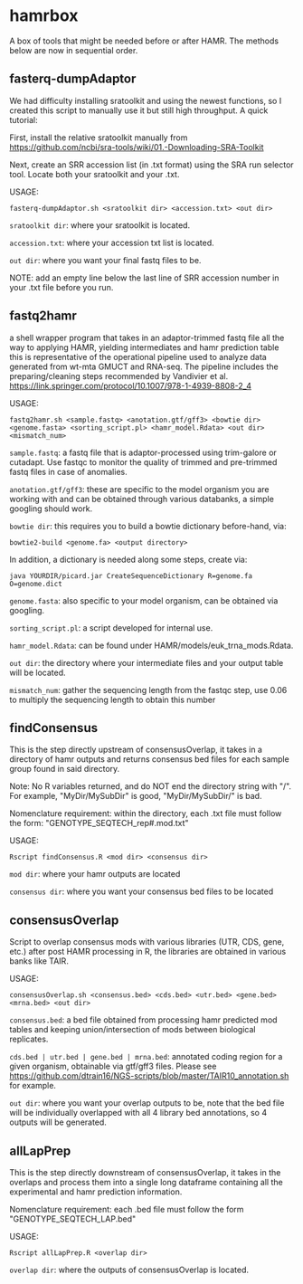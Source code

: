 # hamrbox
A box of tools that might be needed before or after HAMR. The methods below are now in sequential order.

## fasterq-dumpAdaptor
We had difficulty installing sratoolkit and using the newest functions, so I created this script to manually use it but still high throughput. A quick tutorial:

First, install the relative sratoolkit manually from https://github.com/ncbi/sra-tools/wiki/01.-Downloading-SRA-Toolkit 

Next, create an SRR accession list (in .txt format) using the SRA run selector tool. Locate both your sratoolkit and your .txt.

USAGE: 
```
fasterq-dumpAdaptor.sh <sratoolkit dir> <accession.txt> <out dir>
```
```sratoolkit dir```: where your sratoolkit is located.

```accession.txt```: where your accession txt list is located.

```out dir```: where you want your final fastq files to be.

NOTE: add an empty line below the last line of SRR accession number in your .txt file before you run.

## fastq2hamr
a shell wrapper program that takes in an adaptor-trimmed fastq file all the way to applying HAMR, yielding intermediates and hamr prediction table
this is representative of the operational pipeline used to analyze data generated from wt-mta GMUCT and RNA-seq. The pipeline includes the preparing/cleaning steps recommended by Vandivier et al. https://link.springer.com/protocol/10.1007/978-1-4939-8808-2_4

USAGE: 
```
fastq2hamr.sh <sample.fastq> <anotation.gtf/gff3> <bowtie dir> <genome.fasta> <sorting_script.pl> <hamr_model.Rdata> <out dir> <mismatch_num>
```
```sample.fastq```: a fastq file that is adaptor-processed using trim-galore or cutadapt. Use fastqc to monitor the quality of trimmed and pre-trimmed fastq files in case of anomalies.

```anotation.gtf/gff3```: these are specific to the model organism you are working with and can be obtained through various databanks, a simple googling should work.

```bowtie dir```: this requires you to build a bowtie dictionary before-hand, via:
```
bowtie2-build <genome.fa> <output directory>
```
In addition, a dictionary is needed along some steps, create via:
```
java YOURDIR/picard.jar CreateSequenceDictionary R=genome.fa O=genome.dict
```

```genome.fasta```: also specific to your model organism, can be obtained via googling.

```sorting_script.pl```: a script developed for internal use.

```hamr_model.Rdata```: can be found under HAMR/models/euk_trna_mods.Rdata.

```out dir```: the directory where your intermediate files and your output table will be located.

```mismatch_num```: gather the sequencing length from the fastqc step, use 0.06 to multiply the sequencing length to obtain this number


## findConsensus

This is the step directly upstream of consensusOverlap, it takes in a directory of hamr outputs and returns consensus bed files for each sample group found in said directory.

Note: No R variables returned, and do NOT end the directory string with "/". 
For example, "MyDir/MySubDir" is good, "MyDir/MySubDir/" is bad.

Nomenclature requirement: within the directory, each .txt file must follow the form: "GENOTYPE_SEQTECH_rep#.mod.txt"

USAGE:
```
Rscript findConsensus.R <mod dir> <consensus dir>
```

```mod dir```: where your hamr outputs are located

```consensus dir```: where you want your consensus bed files to be located 


## consensusOverlap
Script to overlap consensus mods with various libraries (UTR, CDS, gene, etc.) after post HAMR processing in R, the libraries are obtained in various banks like TAIR.

USAGE: 
```
consensusOverlap.sh <consensus.bed> <cds.bed> <utr.bed> <gene.bed> <mrna.bed> <out dir>
```
```consensus.bed```: a bed file obtained from processing hamr predicted mod tables and keeping union/intersection of mods between biological replicates. 

```cds.bed | utr.bed | gene.bed | mrna.bed```: annotated coding region for a given organism, obtainable via gtf/gff3 files. Please see https://github.com/dtrain16/NGS-scripts/blob/master/TAIR10_annotation.sh for example.

```out dir```: where you want your overlap outputs to be, note that the bed file will be individually overlapped with all 4 library bed annotations, so 4 outputs will be generated. 


## allLapPrep

This is the step directly downstream of consensusOverlap, it takes in the overlaps and process them into a single long dataframe containing all the experimental and hamr prediction information.

Nomenclature requirement: each .bed file must follow the form "GENOTYPE_SEQTECH_LAP.bed"

USAGE:
```
Rscript allLapPrep.R <overlap dir>
```

```overlap dir```: where the outputs of consensusOverlap is located.
